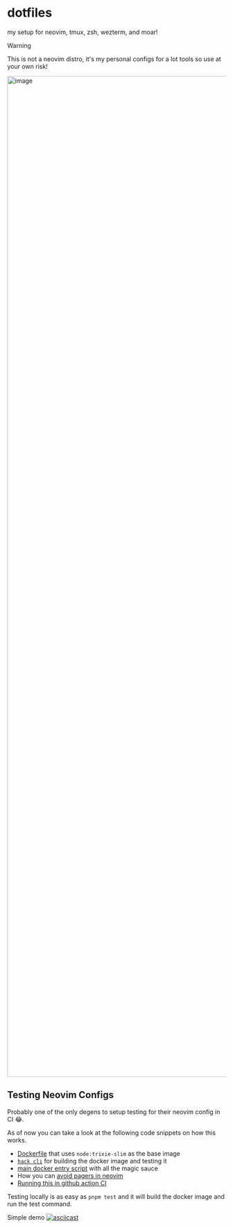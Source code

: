 # dotfiles

my setup for neovim, tmux, zsh, wezterm, and moar!

> [!WARNING]  
> This is not a neovim distro, it's my personal configs for a lot tools so use at your own risk!

<img width="4096" height="2304" alt="image" src="https://github.com/user-attachments/assets/c9a9d332-472c-4566-b203-c875233548f4" />

## Testing Neovim Configs
Probably one of the only degens to setup testing for their neovim config in CI 😂.

As of now you can take a look at the following code snippets on how this works.

- [Dockerfile](/Dockerfile) that uses `node:trixie-slim` as the base image
- [`hack cli`](/packages/hack/src/cli.ts) for building the docker image and testing it
- [main docker entry script](/test-nvim.sh) with all the magic sauce
- How you can [avoid pagers in neovim](https://github.com/Hacksore/dotfiles/blob/a808133b4d34f1b26097398612b1fe881829152c/.config/nvim/lua/hacksore/lazy.lua#L1-L3)
- [Running this in github action CI](/.github/workflows/nvim-ci.yaml)

Testing locally is as easy as `pnpm test` and it will build the docker image and run the test command.

Simple demo
[![asciicast](https://asciinema.org/a/748373.svg)](https://asciinema.org/a/748373)
